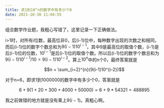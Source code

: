 ```yaml
---
title: 求1到10^n的数字中有多少个0
date: 2021-10-30 11:04:55
---
```


组合数学作业题，我粗心写错了，这里记录一下正确做法。

i>1时，对所有i位数，最高位非0，后(i-1)位中，每种数字出现的次数之和相同，而后(i-1)位的数字个数总和为$9(i-1)10^{i-1}$，其中9是最高位的取值个数，(i-1)是后(i-1)位的位数，$10^{i-1}$是后(i-1)位的取值个数。所以后(i-1)位的数字个数总和为$9(i-1)10^{i-1}/10 = 9(i-1)10^{i-2}$。算上$10^n$中的n个0，最终答案就是

$$n + \sum_{i=2}^{n}(9(i-1)10^{i-2})$$

对于n=6，即求1到1000000的数字中有多少个0，答案就是

$$6 + 9(1+20+300+4000+50000) = 6+9*54321 = 488895$$

我之前做错的地方就是没有乘上$9(i-1)$。真粗心啊。
